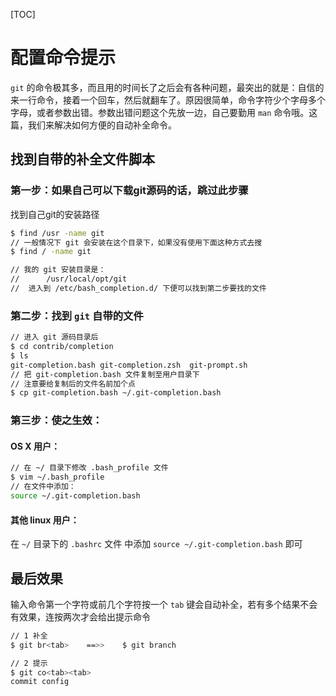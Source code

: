 [TOC]

# 配置命令提示

`git` 的命令极其多，而且用的时间长了之后会有各种问题，最突出的就是：自信的来一行命令，接着一个回车，然后就翻车了。原因很简单，命令字符少个字母多个字母，或者参数出错。参数出错问题这个先放一边，自己要勤用 `man` 命令哦。这篇，我们来解决如何方便的自动补全命令。

## 找到自带的补全文件脚本

### 第一步：如果自己可以下载git源码的话，跳过此步骤

找到自己git的安装路径
```Bash
$ find /usr -name git
// 一般情况下 git 会安装在这个目录下，如果没有使用下面这种方式去搜
$ find / -name git

// 我的 git 安装目录是：
//		/usr/local/opt/git
//  进入到 /etc/bash_completion.d/ 下便可以找到第二步要找的文件
```

### 第二步：找到 `git` 自带的文件

```Bash
// 进入 git 源码目录后
$ cd contrib/completion
$ ls
git-completion.bash git-completion.zsh  git-prompt.sh
// 把 git-completion.bash 文件复制至用户目录下
// 注意要给复制后的文件名前加个点
$ cp git-completion.bash ~/.git-completion.bash
```

### 第三步：使之生效：

#### OS X 用户：

```bash
// 在 ~/ 目录下修改 .bash_profile 文件
$ vim ~/.bash_profile
// 在文件中添加：
source ~/.git-completion.bash
```

#### 其他 linux 用户：

在 `~/` 目录下的 `.bashrc` 文件 中添加  `source ~/.git-completion.bash` 即可

## 最后效果

输入命令第一个字符或前几个字符按一个 `tab` 键会自动补全，若有多个结果不会有效果，连按两次才会给出提示命令

```bash
// 1 补全
$ git br<tab>    ==>>    $ git branch

// 2 提示
$ git co<tab><tab>
commit config
```

